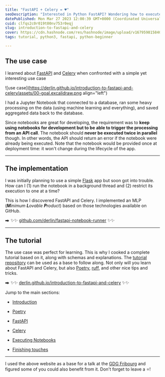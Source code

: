 ```yaml
---
title: "FastAPI + Celery = ♥"
seoDescription: "Interested in Python FastAPI? Wondering how to execute long-running tasks in the background? Let's discover FastAPI+Celery through a practical use case."
datePublished: Mon Mar 27 2023 12:00:39 GMT+0000 (Coordinated Universal Time)
cuid: clfqs2c0r019t00nv753r0eqj
slug: introduction-to-fastapi-and-celery
cover: https://cdn.hashnode.com/res/hashnode/image/upload/v1679598158400/393fcf19-2e4e-46e0-9c33-f0c1a53e871a.png
tags: tutorial, python3, fastapi, python-beginner

---
```


## The use case

I learned about [FastAPI](https://fastapi.tiangolo.com/) and [Celery](https://docs.celeryq.dev/en/stable/getting-started/introduction.html) when confronted with a simple yet interesting use case

![use case](https://derlin.github.io/introduction-to-fastapi-and-celery/assets/00-goal.excalidraw.png align="left")

I had a Jupyter Notebook that connected to a database, ran some heavy processing on the data (using machine learning and everything), and saved aggregated data back to the database.

Since notebooks are great for developing, the requirement was to **keep using notebooks for development but to be able to trigger the processing from an API call**. The notebook should **never be executed twice in parallel** though. In other words, the API should return an error if the notebook were already being executed. Note that the notebook would be provided once at deployment time: it won't change during the lifecycle of the app.

---

## The implementation

I was initially planning to use a simple [Flask](https://flask.palletsprojects.com/) app but soon got into trouble. How can I (1) run the notebook in a background thread and (2) restrict its execution to one at a time?

This is how I discovered FastAPI and Celery. I implemented an MLP (***M****inimum* ***L****ovable* ***P****roduct*) based on those technologies available on GitHub.

⮕ ✨✨ [github.com/derlin/fastapi-notebook-runner](http://github.com/derlin/fastapi-notebook-runner) ✨✨

---

## The tutorial

The use case was perfect for learning. This is why I cooked a complete tutorial based on it, along with schemas and explanations. The [tutorial repository](https://github.com/derlin/introduction-to-fastapi-and-celery) can be used as a base to follow along. Not only will you learn about FastAPI and Celery, but also [Poetry](https://python-poetry.org/), [ruff](https://beta.ruff.rs/docs/), and other nice tips and tricks.

⮕ ✨✨ [derlin.github.io/introduction-to-fastapi-and-celery](http://derlin.github.io/introduction-to-fastapi-and-celery) ✨✨

Jump to the main sections:

* [Introduction](https://derlin.github.io/introduction-to-fastapi-and-celery/)
    
* [Poetry](https://derlin.github.io/introduction-to-fastapi-and-celery/01-poetry)
    
* [FastAPI](https://derlin.github.io/introduction-to-fastapi-and-celery/02-fastapi)
    
* [Celery](https://derlin.github.io/introduction-to-fastapi-and-celery/03-celery/)
    
* [Executing Notebooks](https://derlin.github.io/introduction-to-fastapi-and-celery/04-notebook/)
    
* [Finishing touches](https://derlin.github.io/introduction-to-fastapi-and-celery/05-more/)
    

---

I used the above website as a base for a talk at the [GDG Fribourg](https://gdg.community.dev/gdg-fribourg/) and figured some of you could also benefit from it. Don't forget to leave a ⭐!